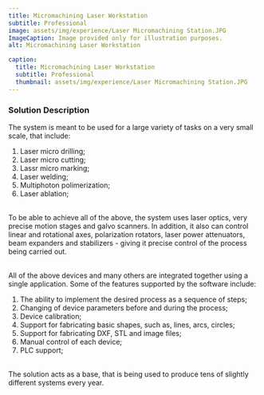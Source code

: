 ```yaml
---
title: Micromachining Laser Workstation
subtitle: Professional
image: assets/img/experience/Laser Micromachining Station.JPG
ImageCaption: Image provided only for illustration purposes.
alt: Micromachining Laser Workstation

caption:
  title: Micromachining Laser Workstation
  subtitle: Professional
  thumbnail: assets/img/experience/Laser Micromachining Station.JPG
---
```

### Solution Description

The system is meant to be used for a large variety of tasks on a very small scale, that include:
1. Laser micro drilling;
1. Laser micro cutting;
1. Lassr micro marking;
1. Laser welding;
1. Multiphoton polimerization;
1. Laser ablation;

<br>To be able to achieve all of the above, the system uses laser optics, very precise motion stages and galvo scanners. In addition, it also can control linear and rotational axes, polarization rotators, laser power attenuators, beam expanders and stabilizers - giving it precise control of the process being carried out.

<br>All of the above devices and many others are integrated together using a single application. Some of the features supported by the software include:
1. The ability to implement the desired process as a sequence of steps;
1. Changing of device parameters before and during the process;
1. Device calibration;
1. Support for fabricating basic shapes, such as, lines, arcs, circles;
1. Support for fabricating DXF, STL and image files;
1. Manual control of each device;
1. PLC support;

<br>The solution acts as a base, that is being used to produce tens of slightly different systems every year.